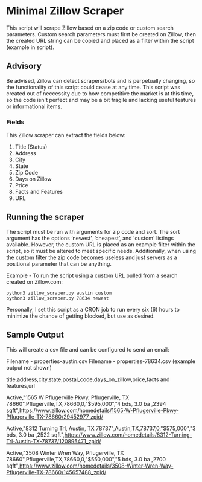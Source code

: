 # Minimal Zillow Scraper

This script will scrape Zillow based on a zip code or custom search parameters. Custom search parameters must first be created on Zillow, then the created URL string can be copied and placed as a filter within the script (example in script).

## Advisory

Be advised, Zillow can detect scrapers/bots and is perpetually changing, so the functionality of this script could cease at any time. This script was created out of neccessity due to how competitive the market is
at this time, so the code isn't perfect and may be a bit fragile and lacking useful features or informational items.

### Fields 

This Zillow scraper can extract the fields below:

1. Title (Status)
2. Address
3. City
4. State
5. Zip Code
6. Days on Zillow
7. Price
8. Facts and Features
9. URL

## Running the scraper
The script must be run with arguments for zip code and sort. The sort argument has the options ‘newest’, ‘cheapest’, and 'custom' listings available. 
However, the custom URL is placed as an example filter within the script, so it must be altered to meet specific needs. Additionally, when using the custom filter the zip code becomes useless and just servers as a positional parameter that can be anything.

Example - To run the script using a custom URL pulled from a search created on Zillow.com: 

```
python3 zillow_scraper.py austin custom
python3 zillow_scraper.py 78634 newest
```

Personally, I set this script as a CRON job to run every six (6) hours to minimize the chance of getting blocked, but use as desired.

## Sample Output

This will create a csv file and can be configured to send an email:

Filename - properties-austin.csv
Filename - properties-78634.csv (example output not shown)

title,address,city,state,postal_code,days_on_zillow,price,facts and features,url


Active,"1565 W Pflugerville Pkwy, Pflugerville, TX 78660",Pflugerville,TX,78660,0,"$595,000","4 bds, 3.0 ba ,2394 sqft",https://www.zillow.com/homedetails/1565-W-Pflugerville-Pkwy-Pflugerville-TX-78660/29452977_zpid/

Active,"8312 Turning Trl, Austin, TX 78737",Austin,TX,78737,0,"$575,000","3 bds, 3.0 ba ,2522 sqft",https://www.zillow.com/homedetails/8312-Turning-Trl-Austin-TX-78737/120895471_zpid/

Active,"3508 Winter Wren Way, Pflugerville, TX 78660",Pflugerville,TX,78660,0,"$550,000","5 bds, 3.0 ba ,2700 sqft",https://www.zillow.com/homedetails/3508-Winter-Wren-Way-Pflugerville-TX-78660/145657488_zpid/
